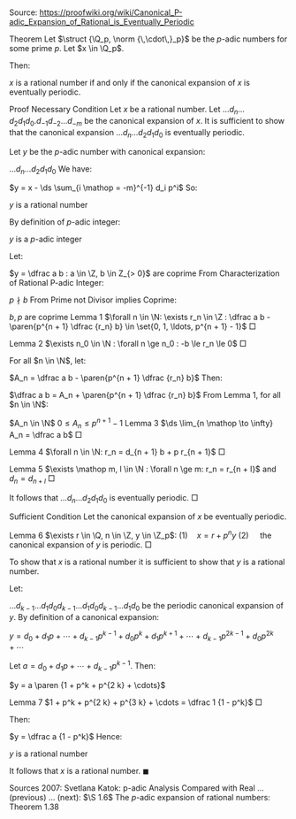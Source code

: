 # 

Source: https://proofwiki.org/wiki/Canonical_P-adic_Expansion_of_Rational_is_Eventually_Periodic



Theorem
Let $\struct {\Q_p, \norm {\,\cdot\,}_p}$ be the $p$-adic numbers for some prime $p$.
Let $x \in \Q_p$.

Then:

$x$ is a rational number if and only if the canonical expansion of $x$ is eventually periodic.


Proof
Necessary Condition
Let $x$ be a rational number.
Let $\ldots d_n \ldots d_2 d_1 d_0 . d_{-1} d_{-2} \ldots d_{-m}$ be the canonical expansion of $x$.
It is sufficient to show that the canonical expansion $\ldots d_n \ldots d_2 d_1 d_0$ is eventually periodic.

Let $y$ be the $p$-adic number with canonical expansion:

$\ldots d_n \ldots d_2 d_1 d_0$
We have:

$y = x - \ds \sum_{i \mathop = -m}^{-1} d_i p^i$
So:

$y$ is a rational number

By definition of $p$-adic integer:

$y$ is a $p$-adic integer

Let:

$y = \dfrac a b : a \in \Z, b \in Z_{> 0}$ are coprime
From Characterization of Rational P-adic Integer:

$p \nmid b$
From Prime not Divisor implies Coprime:

$b, p$ are coprime
 Lemma 1
$\forall n \in \N: \exists r_n \in \Z : \dfrac a b - \paren{p^{n + 1} \dfrac {r_n} b} \in \set{0, 1, \ldots, p^{n + 1} - 1}$
$\Box$

 Lemma 2
$\exists n_0 \in \N : \forall n \ge n_0 : -b \le r_n \le 0$
$\Box$

For all $n \in \N$, let:

$A_n = \dfrac a b - \paren{p^{n + 1} \dfrac {r_n} b}$
Then:

$\dfrac a b = A_n + \paren{p^{n + 1} \dfrac {r_n} b}$
From  Lemma 1, for all $n \in \N$:

$A_n \in \N$
$0 \le A_n \le p^{n+1} - 1$
 Lemma 3
$\ds \lim_{n \mathop \to \infty} A_n = \dfrac a b$
$\Box$


 Lemma 4
$\forall n \in \N: r_n = d_{n + 1} b + p r_{n + 1}$
$\Box$


 Lemma 5
$\exists \mathop m, l \in \N : \forall n \ge m: r_n = r_{n + l}$ and $d_n = d_{n + l}$
$\Box$

It follows that $\ldots d_n \ldots d_2 d_1 d_0$ is eventually periodic.
$\Box$


Sufficient Condition
Let the canonical expansion of $x$ be eventually periodic.


Lemma 6
$\exists r \in \Q, n \in \Z, y \in \Z_p$:
$(1) \quad x = r + p^n y$
$(2) \quad$ the canonical expansion of $y$ is periodic.
$\Box$

To show that $x$ is a rational number it is sufficient to show that $y$ is a rational number.

Let:

$\dots d_{k - 1} \ldots d_1 d_0 d_{k - 1} \ldots d_1 d_0 d_{k - 1} \ldots d_1 d_0$
be the periodic canonical expansion of $y$.
By definition of a canonical expansion:

$y = d_0 + d_1 p + \cdots + d_{k - 1} p^{k - 1} + d_0 p^k + d_1 p^{k + 1} + \cdots + d_{k - 1} p^{2 k - 1} + d_0 p^{2 k} + \cdots$

Let $a = d_0 + d_1 p + \cdots + d_{k - 1} p^{k - 1}$.
Then:

$y = a \paren {1 + p^k + p^{2 k} + \cdots}$


Lemma 7
$1 + p^k + p^{2 k} + p^{3 k} + \cdots = \dfrac 1 {1 - p^k}$
$\Box$

Then:

$y = \dfrac a {1 - p^k}$
Hence:

$y$ is a rational number

It follows that $x$ is a rational number.
$\blacksquare$


Sources
2007: Svetlana Katok: p-adic Analysis Compared with Real ... (previous) ... (next): $\S 1.6$ The $p$-adic expansion of rational numbers: Theorem $1.38$




